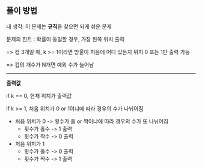 ## 풀이 방법 ##
내 생각: 이 문제는 **규칙**을 찾으면 되게 쉬운 문제

문제의 힌트 : 확률이 동일할 경우, 가장 왼쪽 위치 출력

=> 컵 3개일 때, k >= 1이라면 방울이 처음에 어디 있든지 위치 0 또는 1만 출력 가능

=> 컵의 개수가 N개면 예외 수가 늘어남

---

**출력값**

if k == 0, 현재 위치가 출력값

if k >= 1, 처음 위치가 0 or 1이냐에 따라 경우의 수가 나뉘어짐

-  처음 위치가 0 -> 횟수가 홀 or 짝이냐에 따라 경우의 수가 또 나뉘어짐
    - 횟수가 홀수 -> 1 출력
    - 횟수가 짝수 -> 0 출력
- 처음 위치가 1
    - 횟수가 홀수 -> 0 출력
    - 횟수가 짝수 -> 1 출력
